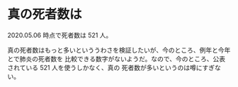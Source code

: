 # 真の死者数は

2020.05.06 時点で死者数は 521 人。

真の死者数はもっと多いといううわさを検証したいが、今のところ、例年と今年とで肺炎の死者数を
比較できる数字がないようだ。なので、今のところ、公表されている 521 人を使うしかなく、真の
死者数が多いというのは噂にすぎない。
 

